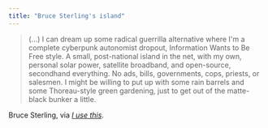 ```yaml
---
title: "Bruce Sterling's island"
---
```


> (...) I can dream up some radical guerrilla alternative where I'm a complete
> cyberpunk autonomist dropout, Information Wants to Be Free style. A small,
> post-national island in the net, with my own, personal solar power, satellite
> broadband, and open-source, secondhand everything. No ads, bills, governments,
> cops, priests, or salesmen. I might be willing to put up with some rain barrels
> and some Thoreau-style green gardening, just to get out of the matte-black
> bunker a little.

Bruce Sterling, via [*I use this*](http://bruce.sterling.usesthis.com/).
